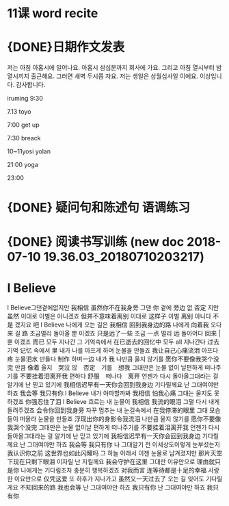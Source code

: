 # 11课 word recite
# {DONE}日期作文发表

저는 아침 아홉시에 일어나요.
아홉시 삼십분까지 회사에 가요.
그리고 아침 열시부터 밤열시끼지 출근해요.
그러면 새벽 두시쯤 자요.
저는 생일은 삼월십사일 이에요.
이상입니다.
감사합니다.


iruming
9:30

7.13  toyo

7:00 get up

7:30 breack

10~11yosi yolan

21:00 yoga

23:00


# {DONE} 疑问句和陈述句 语调练习
# {DONE} 阅读书写训练 (new doc 2018-07-10 19.36.03_20180710203217)

# I Believe

I Believe그댄곁에없지만 我相信 虽然你不在我身旁
그댄 你 곁에 旁边 없 否定 지만 虽然
이대로 이별은 아니겠죠 但并不意味着离别
이대로 这样子 이별 离别  아니다  不是 겠지요 吧
I Believe 나에게 오는 길은 我相信 回到我身边的路
나에게 向着我 오다来 길 路
조금멀리 돌아올 뿐 이겠죠 只是远了一些
조금 一点 멀리 远 돌아어다 回来 |뿐 이겠죠 而已
모두 지나간 그 기억속에서 在已逝去的回忆中
모두 all 지나간다 过去  기억 记忆 속에서 里
내가 나를 아프게 하며 눈물을 만들죠 我让自己心痛流泪
아프다 疼 눈물泪水 만들다 制作 하며一边 내가 我
나만큼 울지 않기를 愿你不要像我哭个没完
만큼 像着  울지　哭泣 않　否定　기를　想我
그대만은 눈물 없이 날편하게 떠나주기를 不要挂着泪离开我
편하다 舒服　떠나다　离开
언젠가 다시 돌아올그대라는 걸 알기에 난 믿고 있기에 我相信迟早有一天你会回到我身边
기다릴께요 난 그대여야만 하죠 我会等 我只有你
I Believe 내가 아파할까봐 我相信 怕我心痛
그대는 울지도 못하겠죠 你强忍住了泪
I Believe 흐르는 내 눈물이 我相信 我流的眼泪
그댈 다시 내게 돌려주겠죠 会令你回到我身旁
자꾸 멈추는 내 눈길속에서 在我停滞的眼里
그대 모습들이 떠올라 눈물을 만들죠 浮现出你的身影令我流泪
나만큼 울지 않기를 愿你不要像我哭个没完
그대만은 눈물 없이날 편하게 떠나주기를 不要挂着泪离开我
언젠가 다시 돌아올그대라는 걸 알기에 난 믿고 있기에 我相信迟早有一天你会回到我身边
기다릴께요 난 그대여야만 하죠 我会等 我只有你
나 그대알기 전 이세상도이렇게 눈부셨는지 我认识你之前 这世界也如此闪耀吗
그 하늘 아래서 이젠 눈물로 남겨졌지만 那片天空下现在只剩下眼泪
이자릴 난 지킬께요 我会守护在这里
그대란 이유만으로 理由就只是你
나에게는 기다림조차 충분히 행복하겠죠 对我而言 连等待都是十足的幸福
사랑한 이요만으로 仅凭这爱
또 하후가 지나가고 虽然又一天过去了
오는 길 잊어도 기다릴게요 不知回来的路 我也会等
난 그대여야만 하죠 我只有你
난 그대여야만 하죠 我只有你


